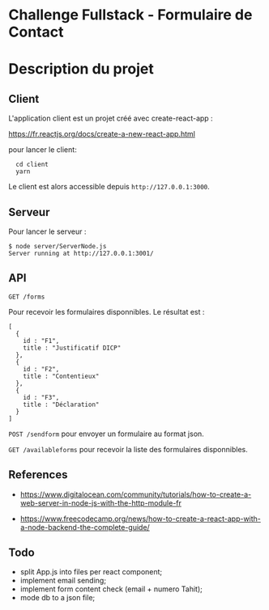 # Challenge Fullstack - Formulaire de Contact

# Description du projet


## Client

L'application client est un projet créé avec create-react-app :

https://fr.reactjs.org/docs/create-a-new-react-app.html

pour lancer le client:

```
  cd client
  yarn
```

Le client est alors accessible depuis ``http://127.0.0.1:3000``.

## Serveur

Pour lancer le serveur :

```
$ node server/ServerNode.js 
Server running at http://127.0.0.1:3001/
```

## API 

``GET /forms`` 

Pour recevoir les formulaires disponnibles.
Le résultat est :

```
[
  {
    id : "F1",
    title : "Justificatif DICP"  
  },
  {
    id : "F2",
    title : "Contentieux"
  },
  {
    id : "F3",
    title : "Déclaration"
  }
]

```

``POST /sendform`` pour envoyer un formulaire au format json.

``GET /availableforms`` pour recevoir la liste des formulaires disponnibles.

## References 

* https://www.digitalocean.com/community/tutorials/how-to-create-a-web-server-in-node-js-with-the-http-module-fr

* https://www.freecodecamp.org/news/how-to-create-a-react-app-with-a-node-backend-the-complete-guide/


## Todo 

- split App.js into files per react component;
- implement email sending;
- implement form content check (email + numero Tahit);
- mode db to a json file;
